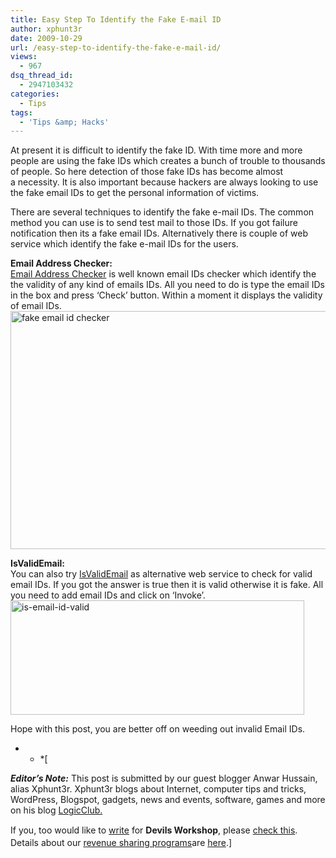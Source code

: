 ```yaml
---
title: Easy Step To Identify the Fake E-mail ID
author: xphunt3r
date: 2009-10-29
url: /easy-step-to-identify-the-fake-e-mail-id/
views:
  - 967
dsq_thread_id:
  - 2947103432
categories:
  - Tips
tags:
  - 'Tips &amp; Hacks'
---
```

At present it is difficult to identify the fake ID. With time more and more people are using the fake IDs which creates a bunch of trouble to thousands of people. So here detection of those fake IDs has become almost a necessity. It is also important because hackers are always looking to use the fake email IDs to get the personal information of victims.

There are several techniques to identify the fake e-mail IDs. The common method you can use is to send test mail to those IDs. If you got failure notification then its a fake email IDs. Alternatively there is couple of web service which identify the fake e-mail IDs for the users.

**Email Address Checker:**  
<a href="http://www.rolosoft.com/software/email-check/wa/lite/validate.aspx" onclick="_gaq.push(['_trackEvent', 'outbound-article', 'http://www.rolosoft.com/software/email-check/wa/lite/validate.aspx', 'Email Address Checker']);" >Email Address Checker</a> is well known email IDs checker which identify the the validity of any kind of emails IDs. All you need to do is type the email IDs in the box and press &#8216;Check&#8217; button. Within a moment it displays the validity of email IDs.  
[<img class="wp-image-53955" src="http://cdn.devilsworkshop.org/files/2009/10/fake-email-id-checker-600x381.jpg" alt="fake email id checker" width="600" height="381" />][1]

**IsValidEmail:**  
You can also try <a href="http://www.webservicex.net/ValidateEmail.asmx?op=IsValidEmail" onclick="_gaq.push(['_trackEvent', 'outbound-article', 'http://www.webservicex.net/ValidateEmail.asmx?op=IsValidEmail', 'IsValidEmail']);" >IsValidEmail</a> as alternative web service to check for valid email IDs. If you got the answer is true then it is valid otherwise it is fake. All you need to add email IDs and click on &#8216;Invoke&#8217;.  
[<img src="http://cdn.devilsworkshop.org/files/2009/10/is-email-id-valid.jpg" alt="is-email-id-valid" width="470" height="183" />][2]

Hope with this post, you are better off on weeding out invalid Email IDs.

* * *[

***Editor&#8217;s Note:*** This post is submitted by our guest blogger Anwar Hussain, alias Xphunt3r. Xphunt3r blogs about Internet, computer tips and tricks, WordPress, Blogspot, gadgets, news and events, software, games and more on his blog <a href="http://www.logicclub.com/" onclick="_gaq.push(['_trackEvent', 'outbound-article', 'http://www.logicclub.com/', 'LogicClub.']);" >LogicClub.</a></p> 

<span style="line-height: 20px">If you, too would like to <a href="http://devilsworkshop.org/join-dw/">write</a> for <strong>Devils Workshop</strong>, please <a href="http://devilsworkshop.org/join-dw/">check this</a>. Details about our <a href="http://devilsworkshop.org/join-dw/">revenue sharing programs</a>are <a href="http://devilsworkshop.org/join-dw/">here</a>.]</span>

 [1]: http://cdn.devilsworkshop.org/files/2009/10/fake-email-id-checker.JPG
 [2]: http://cdn.devilsworkshop.org/files/2009/10/is-email-id-valid.jpg
